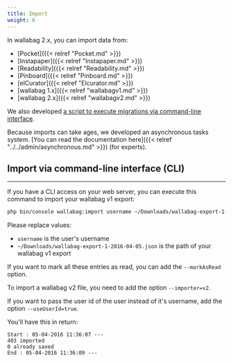```yaml
---
title: Import
weight: 6
---
```


In wallabag 2.x, you can import data from:

-   [Pocket]({{< relref "Pocket.md" >}})
-   [Instapaper]({{< relref "Instapaper.md" >}})
-   [Readability]({{< relref "Readability.md" >}})
-   [Pinboard]({{< relref "Pinboard.md" >}})
-   [elCurator]({{< relref "Elcurator.md" >}})
-   [wallabag 1.x]({{< relref "wallabagv1.md" >}})
-   [wallabag 2.x]({{< relref "wallabagv2.md" >}})

We also developed [a script to execute migrations via command-line
interface](#import-via-command-line-interface-cli).

Because imports can take ages, we developed an asynchronous tasks
system. [You can read the documentation here]({{< relref "../../admin/asynchronous.md" >}})
(for experts).

## Import via command-line interface (CLI)
---------------------------------------

If you have a CLI access on your web server, you can execute this
command to import your wallabag v1 export:

```bash
php bin/console wallabag:import username ~/Downloads/wallabag-export-1-2016-04-05.json --env=prod
```

Please replace values:

-   `username` is the user's username
-   `~/Downloads/wallabag-export-1-2016-04-05.json` is the path of your
    wallabag v1 export

If you want to mark all these entries as read, you can add the
`--markAsRead` option.

To import a wallabag v2 file, you need to add the option
`--importer=v2`.

If you want to pass the user id of the user instead of it's username,
add the option `--useUserId=true`.

You'll have this in return:

```
Start : 05-04-2016 11:36:07 ---
403 imported
0 already saved
End : 05-04-2016 11:36:09 ---
```
